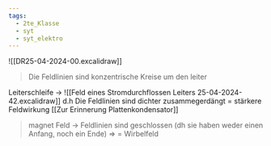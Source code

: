 ```yaml
---
tags:
  - 2te_Klasse
  - syt
  - syt_elektro
---
```


![[DR25-04-2024-00.excalidraw]]
> Die Feldlinien sind konzentrische Kreise um den leiter

Leiterschleife →
![[Feld eines Stromdurchflossen Leiters 25-04-2024-42.excalidraw]]
d.h Die Feldlinien sind dichter zusammegerdängt = stärkere Feldwirkung
[[Zur Erinnerung Plattenkondensator]]

> magnet Feld → Feldlinien sind geschlossen (dh sie haben weder einen Anfang, noch ein Ende) ⇒ = Wirbelfeld

